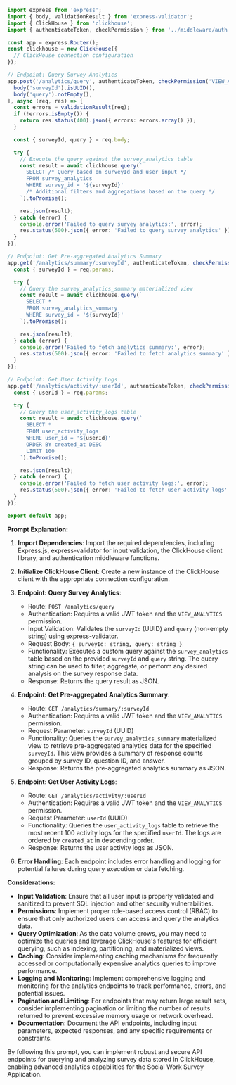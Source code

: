 ```typescript
import express from 'express';
import { body, validationResult } from 'express-validator';
import { ClickHouse } from 'clickhouse';
import { authenticateToken, checkPermission } from '../middleware/auth';

const app = express.Router();
const clickhouse = new ClickHouse({
  // ClickHouse connection configuration
});

// Endpoint: Query Survey Analytics
app.post('/analytics/query', authenticateToken, checkPermission('VIEW_ANALYTICS'), [
  body('surveyId').isUUID(),
  body('query').notEmpty(),
], async (req, res) => {
  const errors = validationResult(req);
  if (!errors.isEmpty()) {
    return res.status(400).json({ errors: errors.array() });
  }

  const { surveyId, query } = req.body;

  try {
    // Execute the query against the survey_analytics table
    const result = await clickhouse.query(`
      SELECT /* Query based on surveyId and user input */
      FROM survey_analytics
      WHERE survey_id = '${surveyId}'
      /* Additional filters and aggregations based on the query */
    `).toPromise();

    res.json(result);
  } catch (error) {
    console.error('Failed to query survey analytics:', error);
    res.status(500).json({ error: 'Failed to query survey analytics' });
  }
});

// Endpoint: Get Pre-aggregated Analytics Summary
app.get('/analytics/summary/:surveyId', authenticateToken, checkPermission('VIEW_ANALYTICS'), async (req, res) => {
  const { surveyId } = req.params;

  try {
    // Query the survey_analytics_summary materialized view
    const result = await clickhouse.query(`
      SELECT *
      FROM survey_analytics_summary
      WHERE survey_id = '${surveyId}'
    `).toPromise();

    res.json(result);
  } catch (error) {
    console.error('Failed to fetch analytics summary:', error);
    res.status(500).json({ error: 'Failed to fetch analytics summary' });
  }
});

// Endpoint: Get User Activity Logs
app.get('/analytics/activity/:userId', authenticateToken, checkPermission('VIEW_ANALYTICS'), async (req, res) => {
  const { userId } = req.params;

  try {
    // Query the user_activity_logs table
    const result = await clickhouse.query(`
      SELECT *
      FROM user_activity_logs
      WHERE user_id = '${userId}'
      ORDER BY created_at DESC
      LIMIT 100
    `).toPromise();

    res.json(result);
  } catch (error) {
    console.error('Failed to fetch user activity logs:', error);
    res.status(500).json({ error: 'Failed to fetch user activity logs' });
  }
});

export default app;
```

**Prompt Explanation:**

1. **Import Dependencies**: Import the required dependencies, including Express.js, express-validator for input validation, the ClickHouse client library, and authentication middleware functions.

2. **Initialize ClickHouse Client**: Create a new instance of the ClickHouse client with the appropriate connection configuration.

3. **Endpoint: Query Survey Analytics**:
   - Route: `POST /analytics/query`
   - Authentication: Requires a valid JWT token and the `VIEW_ANALYTICS` permission.
   - Input Validation: Validates the `surveyId` (UUID) and `query` (non-empty string) using express-validator.
   - Request Body: `{ surveyId: string, query: string }`
   - Functionality: Executes a custom query against the `survey_analytics` table based on the provided `surveyId` and `query` string. The query string can be used to filter, aggregate, or perform any desired analysis on the survey response data.
   - Response: Returns the query result as JSON.

4. **Endpoint: Get Pre-aggregated Analytics Summary**:
   - Route: `GET /analytics/summary/:surveyId`
   - Authentication: Requires a valid JWT token and the `VIEW_ANALYTICS` permission.
   - Request Parameter: `surveyId` (UUID)
   - Functionality: Queries the `survey_analytics_summary` materialized view to retrieve pre-aggregated analytics data for the specified `surveyId`. This view provides a summary of response counts grouped by survey ID, question ID, and answer.
   - Response: Returns the pre-aggregated analytics summary as JSON.

5. **Endpoint: Get User Activity Logs**:
   - Route: `GET /analytics/activity/:userId`
   - Authentication: Requires a valid JWT token and the `VIEW_ANALYTICS` permission.
   - Request Parameter: `userId` (UUID)
   - Functionality: Queries the `user_activity_logs` table to retrieve the most recent 100 activity logs for the specified `userId`. The logs are ordered by `created_at` in descending order.
   - Response: Returns the user activity logs as JSON.

6. **Error Handling**: Each endpoint includes error handling and logging for potential failures during query execution or data fetching.

**Considerations:**

- **Input Validation**: Ensure that all user input is properly validated and sanitized to prevent SQL injection and other security vulnerabilities.
- **Permissions**: Implement proper role-based access control (RBAC) to ensure that only authorized users can access and query the analytics data.
- **Query Optimization**: As the data volume grows, you may need to optimize the queries and leverage ClickHouse's features for efficient querying, such as indexing, partitioning, and materialized views.
- **Caching**: Consider implementing caching mechanisms for frequently accessed or computationally expensive analytics queries to improve performance.
- **Logging and Monitoring**: Implement comprehensive logging and monitoring for the analytics endpoints to track performance, errors, and potential issues.
- **Pagination and Limiting**: For endpoints that may return large result sets, consider implementing pagination or limiting the number of results returned to prevent excessive memory usage or network overhead.
- **Documentation**: Document the API endpoints, including input parameters, expected responses, and any specific requirements or constraints.

By following this prompt, you can implement robust and secure API endpoints for querying and analyzing survey data stored in ClickHouse, enabling advanced analytics capabilities for the Social Work Survey Application.
